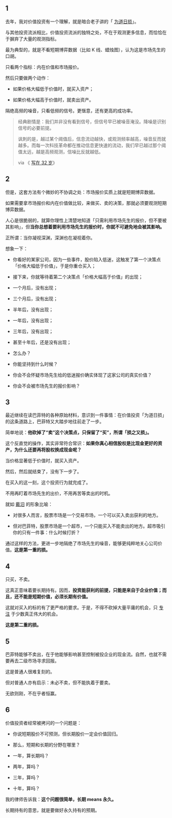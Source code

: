 ## 1

去年，我对价值投资有一个理解，就是暗合老子讲的「 [为道日损](https://xiaobot.net/post/8f1361c1-2e43-46c3-9abd-af47e1f2b787)」。

与其他投资流派相比，价值投资流派的独特之处，不在于观测更多信息，而恰恰在于摒弃了大量的观测指标。

最为典型的，就是不看短期博弈数据（比如 K 线、蜡烛图），认为这是市场先生的口胡。

只看两个指标：内在价值和市场报价。

然后只要做两个动作：

- 如果价格大幅低于价值时，就买入资产；

- 如果价格大幅高于价值时，就卖出资产。

隔绝高频的噪音，只看低频的信号。更惬意，还有更高的成功率。

> 经典剧情是：我们并非没有看到信号，但信号早已被噪音淹没。降噪是识别信号的必要前提。
>
> 讽刺的是，越过某个阈值后，信息流动越快，或观测频率越高，噪音反而就越多。而每一次科技革命都在推动信息更快速的流动，我们早已越过那个阈值太远，越是高频观测，信噪比反就越低。
>
> via 《 [写在 32 岁](https://mp.weixin.qq.com/s/66lGLjnI9TOzuLIOUAa1eQ)》

## 2

但是，这套方法有个微妙的不协调之处：市场报价实质上就是短期博弈数据。

如果需要拿市场报价和内在价值做比较，来做买、卖的决策，那就必须要观测短期博弈数据。

人心是很脆弱的，就算你理性上清楚地知道「只需利用市场先生的报价，但不要被其影响」，但**当你总想着要利用市场先生的报价时，你就不可避免地会被其影响。**

正所谓：当你凝视深渊，深渊也在凝视着你。

想象一下：

- 你看好的某家公司，因为一些事件，股价陷入低迷，这触发了第一个决策点「价格大幅低于价值」，于是你重仓买入；

- 接下来，你就等待着第二个决策点「价格大幅高于价值」的出现；

- 一个月后，没有出现；

- 三个月后，没有出现；

- 半年后，没有出现；

- 一年后，没有出现；

- 三年后，没有出现；

- 甚至十年后，还是没有出现；

- 怎么办？

- 你能坚持到什么时候？

- 你会不会怀疑市场先生给的低迷报价确实体现了这家公司的真实价值？

- 你会不会被市场先生的报价影响？

## 3

最近继续在读巴菲特的各种原始材料，意识到一件事情：在价值投资「为道日损」的这条道路上，巴菲特又大踏步地往前走了一步。

简单地说：**他砍掉了“卖”这个决策点，只保留了“买”，所谓「损之又损」。**

这个反直觉的操作，其实非常符合常识：**如果你真心相信股权是比现金更好的资产，为什么还要再将股权换成现金呢？**

当价格显著低于价值时，就买入资产。

然后，然后就结束了，没有下一步了。

在买入的这一刻，这个投资行为就完成了。

不用再盯着市场先生的出价，不用再苦等卖出的时机。

就如 [戴汨](https://mp.weixin.qq.com/s/Ey_OFaS1bi01s74nkUjC1g) 的形象比喻：

- 对很多人而言，股票市场是一个交易市场，一个可以买入卖出获利的地方。

- 但对巴菲特，股票市场是一个超市，一个只能买入不能卖出的地方。超市吸引你的只有一件事：什么时候打折？

通过这样的方法，更进一步地隔绝了市场先生的噪音，能够更纯粹地关心公司价值。**这是第一重的损。**

## 4

只买，不卖。

这真正意味着要长期持有。因而，**投资能获利的前提，只能是来自于企业价值；而且，还不能是短期价值，必须长期有价值。**

这就对买入的标的有了更严格的要求。于是，不得不砍掉大量平庸的机会，只 [专注](https://xiaobot.net/post/23ead981-d912-4200-89a8-d9db3dbada24) 于少数真正伟大的机会。

**这是第二重的损。**

## 5

巴菲特能够不卖出，在于他能够影响甚至控制被投企业的现金流。自然，也就不需要再去二级市场寻求回报。

这是普通人很难复刻的。

但对普通人亦有启示：未必不卖，但不能执着于要卖。

无欲则刚，不在乎者恒赢。

## 6

价值投资者经常被拷问的一个问题是：

- 你说短期股价不可预测，但长期股价一定会价值回归。

- 那么，短期和长期的分野在哪里？

- 一年，算长期吗？

- 两年，算吗？

- 三年，算吗？

- 十年，算吗？

我的律师告诉我：**这个问题很简单，长期 means 永久。**

长期持有的意思，就是要做好永久持有的预期。
